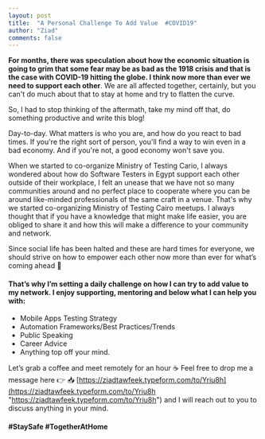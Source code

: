 ```yaml
---
layout: post
title:  "A Personal Challenge To Add Value  #COVID19"
author: "Ziad"
comments: false
---
```


**For months, there was speculation about how the economic situation is going to grim that some fear may be as bad as the 1918 crisis and that is the case with COVID-19 hitting the globe. I think now more than ever we need to support each other**. We are all affected together, certainly, but you can't do much about that to stay at home and try to flatten the curve.

So, I had to stop thinking of the aftermath, take my mind off that, do something productive and write this blog!

Day-to-day. What matters is who you are, and how do you react to bad times. If you're the right sort of person, you'll find a way to win even in a bad economy. And if you're not, a good economy won't save you.

When we started to co-organize Ministry of Testing Cario, I always wondered about how do Software Testers in Egypt support each other outside of their workplace, I felt an unease that we have not so many communities around and no perfect place to cooperate where you can be around like-minded professionals of the same craft in a venue. That's why we started co-organizing Ministry of Testing Cairo meetups. I always thought that if you have a knowledge that might make life easier, you are obliged to share it and how this will make a difference to your community and network.

Since social life has been halted and these are hard times for everyone, we should strive on how to empower each other now more than ever for what’s coming ahead :muscle:

#### That’s why I’m setting a daily challenge on how I can try to add value to my network. I enjoy supporting, mentoring and below what I can help you with:
- Mobile Apps Testing Strategy
- Automation Frameworks/Best Practices/Trends
- Public Speaking
- Career Advice
- Anything top off your mind.

Let’s grab a coffee and meet remotely for an hour :coffee: Feel free to drop me a message here :point_right: :inbox_tray: [https://ziadtawfeek.typeform.com/to/Yriu8h](https://ziadtawfeek.typeform.com/to/Yriu8h "https://ziadtawfeek.typeform.com/to/Yriu8h") and I will reach out to you to discuss anything in your mind.

#### #StaySafe #TogetherAtHome
